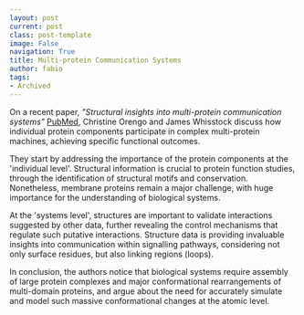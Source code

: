 ```yaml
---
layout: post
current: post
class: post-template
image: False
navigation: True
title: Multi-protein Communication Systems
author: fabio
tags:
- Archived
---
```


On a recent paper, *"Structural insights into multi-protein communication systems"* [PubMed](http://www.ncbi.nlm.nih.gov/pubmed/22659012?dopt=Abstract), Christine Orengo and James Whisstock discuss how individual protein components participate in complex multi-protein machines, achieving specific functional outcomes.

They start by addressing the importance of the protein components at the 'individual level'. Structural information is crucial to protein function studies, through the identification of structural motifs and conservation. Nonetheless, membrane proteins remain a major challenge, with huge importance for the understanding of biological systems.

At the 'systems level', structures are important to validate interactions suggested by other data, further revealing the control mechanisms that regulate such putative interactions. Structure data is providing invaluable insights into communication within signalling pathways, considering not only surface residues, but also linking regions (loops).

In conclusion, the authors notice that biological systems require assembly of large protein complexes and major conformational rearrangements of multi-domain proteins, and argue about the need for accurately simulate and model such massive conformational changes at the atomic level.
